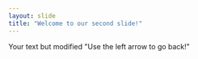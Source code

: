```yaml
---
layout: slide
title: "Welcome to our second slide!"
---
```

Your text but modified
"Use the left arrow to go back!"
